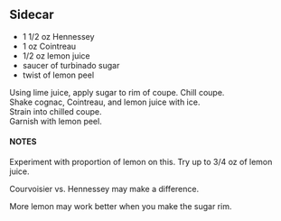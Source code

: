 ## Sidecar 

* 1 1/2 oz Hennessey
* 1 oz Cointreau
* 1/2 oz lemon juice
* saucer of turbinado sugar
* twist of lemon peel

Using lime juice, apply sugar to rim of coupe. Chill coupe.  
Shake cognac, Cointreau, and lemon juice with ice.  
Strain into chilled coupe.  
Garnish with lemon peel.

#### NOTES

Experiment with proportion of lemon on this. Try up to 3/4 oz of lemon juice.

Courvoisier vs. Hennessey may make a difference.

More lemon may work better when you make the sugar rim.

